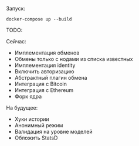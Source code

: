 Запуск:

`docker-compose up --build`

TODO:

Сейчас:

-   Имплементация обменов
-   Обмены только с нодами из списка известных
-   Имплементация identity
-   Включить авторизацию
-   Абстрактный плагин обмена
-   Интеграция с Bitcoin
-   Интеграция с Ethereum
-   Форк ядра

На будущее:

-   Хуки истории
-   Анонимный режим
-   Валидация на уровне моделей
-   Обложить StatsD
